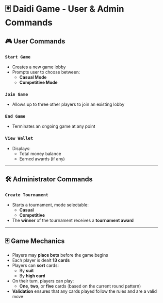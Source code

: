 # 🃏 Daidi Game - User & Admin Commands

## 🎮 User Commands

### `Start Game`
- Creates a new game lobby
- Prompts user to choose between:
  - **Casual Mode**
  - **Competitive Mode**

### `Join Game`
- Allows up to three other players to join an existing lobby

### `End Game`
- Terminates an ongoing game at any point

### `View Wallet`
- Displays:
  - Total money balance
  - Earned awards (if any)

---

## 🛠️ Administrator Commands

### `Create Tournament`
- Starts a tournament, mode selectable:
  - **Casual**
  - **Competitive**
- The **winner** of the tournament receives a **tournament award**

---

## 🃏 Game Mechanics

- Players may **place bets** before the game begins
- Each player is dealt **13 cards**
- Players can **sort** cards:
  - By **suit**
  - By **high card**
- On their turn, players can play:
  - **One**, **two**, or **five** cards (based on the current round pattern)
- **Validation** ensures that any cards played follow the rules and are a valid move
